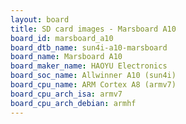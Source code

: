 ```yaml
---
layout: board
title: SD card images - Marsboard A10
board_id: marsboard_a10
board_dtb_name: sun4i-a10-marsboard
board_name: Marsboard A10
board_maker_name: HAOYU Electronics
board_soc_name: Allwinner A10 (sun4i)
board_cpu_name: ARM Cortex A8 (armv7)
board_cpu_arch_isa: armv7
board_cpu_arch_debian: armhf
---
```

